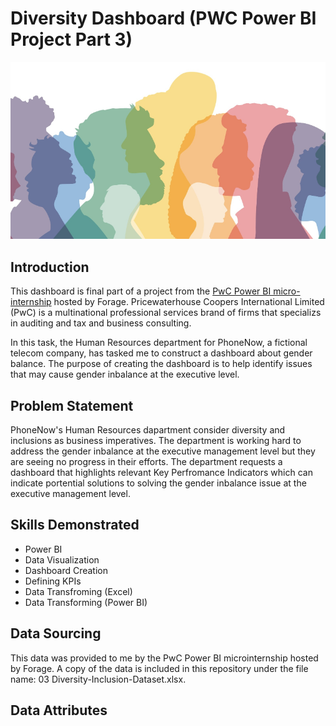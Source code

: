 # Diversity Dashboard (PWC Power BI Project Part 3)
![Introductory Picture](Diversity_Pic.png)
## Introduction
This dashboard is final part of a project from the [PwC Power BI micro-internship](https://www.theforage.com/simulations/pwc-ch/power-bi-cqxg) hosted by Forage. Pricewaterhouse Coopers International Limited (PwC) is a multinational professional services brand of firms that specializs in auditing and tax and business consulting.

In this task, the Human Resources department for PhoneNow, a fictional telecom company, has tasked me to construct a dashboard about gender balance. The purpose of creating the dashboard is to help identify issues that may cause gender inbalance at the executive level.

## Problem Statement
PhoneNow's Human Resources dapartment consider diversity and inclusions as business imperatives. The department is working hard to address the gender inbalance at the executive management level but they are seeing no progress in their efforts. The department requests a dashboard that highlights relevant Key Perfromance Indicators which can indicate portential solutions to solving the gender inbalance issue at the executive management level.

## Skills Demonstrated
* Power BI
* Data Visualization
* Dashboard Creation
* Defining KPIs
* Data Transfroming (Excel)
* Data Transforming (Power BI)

## Data Sourcing
This data was provided to me by the PwC Power BI microinternship hosted by Forage. A copy of the data is included in this repository under the file name: 03 Diversity-Inclusion-Dataset.xlsx.

## Data Attributes
